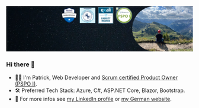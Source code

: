 <img src="https://github.com/pbru87/pbru87/blob/main/LinkedIn-Background.png" alt=""/>

<!-- Notiz: LinkedIn-Bild verursacht weißen Streifen im DarkMode
<img src="https://media-exp1.licdn.com/dms/image/D4E16AQHfEwz5QDh6vQ/profile-displaybackgroundimage-shrink_350_1400/0/1662969339956?e=1668643200&v=beta&t=svI4GoCHpURtTRZkihiD1p4No3d09Pu5QhOrmqxZ_Js" alt=""/>
-->

### Hi there 👋

- 👨‍💻 I'm Patrick, Web Developer and [Scrum certified Product Owner (PSPO I)](https://www.scrum.org/certificates/577952).
- 🛠️ Preferred Tech Stack: Azure, C#, ASP.NET Core, Blazor, Bootstrap.
- 🧭 For more infos see [my LinkedIn profile](https://www.linkedin.com/in/patrick-brunck/) or [my German website](https://www.patrick-brunck.de/).

<!--
<img src="https://images.unsplash.com/photo-1614730321146-b6fa6a46bcb4?ixlib=rb-1.2.1&ixid=MnwxMjA3fDB8MHxwaG90by1wYWdlfHx8fGVufDB8fHx8&auto=format&fit=clamp&w=3774&h=250&q=80" alt=""/>

**pbru87/pbru87** is a ✨ _special_ ✨ repository because its `README.md` (this file) appears on your GitHub profile.

Here are some ideas to get you started:

- 🔭 I’m currently working on ...
- 🌱 I’m currently learning ...
- 👯 I’m looking to collaborate on ...
- 🤔 I’m looking for help with ...
- 💬 Ask me about ...
- 📫 How to reach me: ...
- 😄 Pronouns: ...
- ⚡ Fun fact: ...
-->
